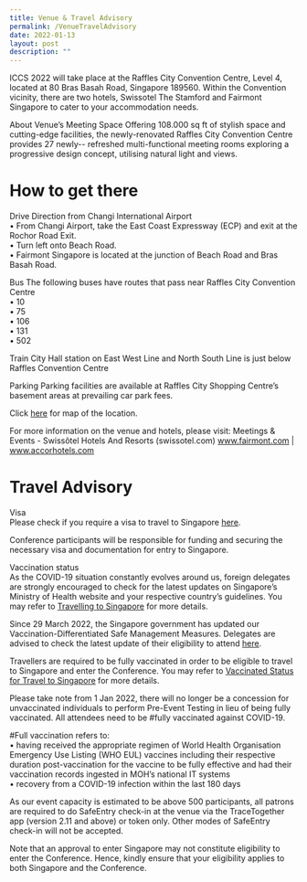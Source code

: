 ```yaml
---
title: Venue & Travel Advisory
permalink: /VenueTravelAdvisory
date: 2022-01-13
layout: post
description: ""
---
```

ICCS 2022 will take place at the Raffles City Convention Centre, Level 4, located at 80 Bras Basah Road, Singapore 189560. Within the Convention vicinity, there are two hotels, Swissotel The Stamford and Fairmont Singapore to cater to your accommodation needs.  

About Venue’s Meeting Space
Offering 108.000 sq ft of stylish space and cutting-edge facilities, the newly-renovated Raffles City Convention Centre provides 27 newly-- refreshed multi-functional meeting rooms exploring a progressive design concept, utilising natural light and views.



# How to get there
Drive
Direction from Changi International Airport  
•	From Changi Airport, take the East Coast Expressway (ECP) and exit at the Rochor Road Exit.  
•	Turn left onto Beach Road.  
•	Fairmont Singapore is located at the junction of Beach Road and Bras Basah Road.

Bus
The following buses have routes that pass near Raffles City Convention Centre  
•	10  
•	75  
•	106  
•	131  
•	502

Train
City Hall station on East West Line and North South Line is just below Raffles Convention Centre  

Parking 
Parking facilities are available at Raffles City Shopping Centre’s basement areas at prevailing car park fees.

Click [here](https://www.google.com.sg/maps/place/80+Bras+Basah+Rd,+Singapore+189560/@1.293396,103.8512732,17z/data=!3m1!4b1!4m5!3m4!1s0x31da19a6874e2d39:0x26a8c303651f52d4!8m2!3d1.293396!4d103.8534619) for map of the location.

For more information on the venue and hotels, please visit: 
Meetings & Events - Swissôtel Hotels And Resorts (swissotel.com)
www.fairmont.com | www.accorhotels.com  

# Travel Advisory

Visa  
Please check if you require a visa to travel to Singapore [here](https://www.ica.gov.sg/enter-depart/entry_requirements/visa_requirements).

Conference participants will be responsible for funding and securing the necessary visa and documentation for entry to Singapore.

Vaccination status   
As the COVID-19 situation constantly evolves around us, foreign delegates are strongly encouraged to check for the latest updates on Singapore’s Ministry of Health website and your respective country’s guidelines. You may refer to [Travelling to Singapore](https://safetravel.ica.gov.sg/arriving/overview) for more details.

Since 29 March 2022, the Singapore government has updated our Vaccination-Differentiated Safe Management Measures. Delegates are advised to check the latest update of their eligibility to attend [here](https://www.stb.gov.sg/content/stb/en/home-pages/advisory-for-MICE.html#MICE).

Travellers are required to be fully vaccinated in order to be eligible to travel to Singapore and enter the Conference. You may refer to [Vaccinated Status for Travel to Singapore](https://safetravel.ica.gov.sg/stpl/vaccination-requirements) for more details. 

Please take note from 1 Jan 2022, there will no longer be a concession for unvaccinated individuals to perform Pre-Event Testing in lieu of being fully vaccinated. All attendees need to be #fully vaccinated against COVID-19.

#Full vaccination refers to:  
•	having received the appropriate regimen of World Health Organisation Emergency Use Listing (WHO EUL) vaccines including their respective duration post-vaccination for the vaccine to be fully effective and had their vaccination records ingested in MOH’s national IT systems  
•	recovery from a COVID-19 infection within the last 180 days

As our event capacity is estimated to be above 500 participants, all patrons are required to do SafeEntry check-in at the venue via the TraceTogether app (version 2.11 and above) or token only.  Other modes of SafeEntry check-in will not be accepted.

Note that an approval to enter Singapore may not constitute eligibility to enter the Conference. Hence, kindly ensure that your eligibility applies to both Singapore and the Conference.